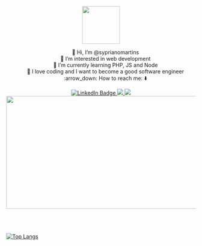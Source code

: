 <div id="header" align="center">
    <img src="https://media.giphy.com/media/M9gbBd9nbDrOTu1Mqx/giphy.gif" width="100" />
</div>
<div align=center>
    <ul>
        <div>👋 Hi, I’m @syprianomartins</div>
        <div>👀 I’m interested in web development</div>
        <div>🌱 I’m currently learning PHP, JS and Node</div>
        <div>💞️ I love coding and I want to become a good software engineer</div>
        <div>:arrow_down: How to reach me: ⬇️</div>
    </ul>
</div>



<div id="badges" align="center">
    <a href="https://www.linkedin.com/in/syprianomartins1/">
        <img src="https://img.shields.io/badge/LinkedIn-blue?style=for-the-badge&logo=linkedin&logoColor=white"
            alt="LinkedIn Badge" />
    </a>
    <a href="mailto:syprianom@gmail.com">
        <img src="https://img.shields.io/badge/Gmail-D14836?style=for-the-badge&logo=gmail&logoColor=white" alt"Gmail
            Badge">
    </a>
    <a href="https://wa.me/5533984093931">
        <img src="https://img.shields.io/badge/WhatsApp-25D366?style=for-the-badge&logo=whatsapp&logoColor=white"
            alt"Whatsapp Badge">
    </a>



  <!-- <img src="https://img.shields.io/badge/YouTube-red?style=for-the-badge&logo=youtube&logoColor=white" alt="Youtube Badge"/>
  <img src="https://img.shields.io/badge/Twitter-blue?style=for-the-badge&logo=twitter&logoColor=white" alt="Twitter Badge"/> -->
  
</div>

 <img src="https://komarev.com/ghpvc/?username=syprianomartins&style=flat-square&color=blue" alt=""/>
<div align="center">
  <img src="https://media.giphy.com/media/2IudUHdI075HL02Pkk/giphy.gif" width="600" height="300"/>
</div>

<!---
syprianomartins/syprianomartins is a ✨ special ✨ repository because its `README.md` (this file) appears on your GitHub profile.
You can click the Preview link to take a look at your changes.
--->
<!----[![Anurag's GitHub stats](https://github-readme-stats.vercel.app/api?username=syprianomartins)](https://github.com/anuraghazra/github-readme-stats)--->
<br>
<br>
<br>


[![Top Langs](https://github-readme-stats.vercel.app/api/top-langs/?username=anuraghazra&size_weight=0.5&count_weight=0.5)](https://github.com/anuraghazra/github-readme-stats)


